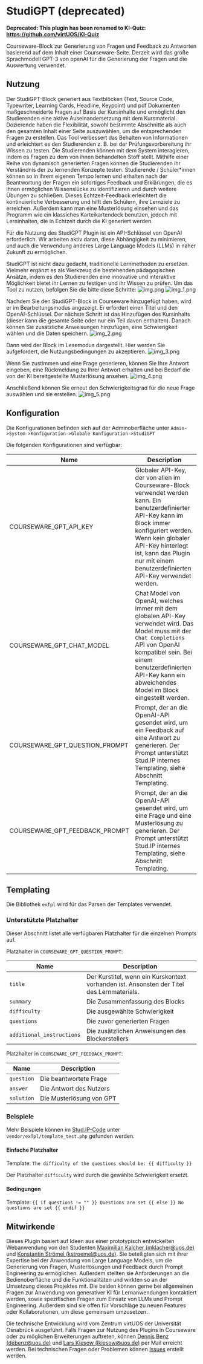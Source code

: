 # StudiGPT (deprecated)
**Deprecated: This plugin has been renamed to KI-Quiz: https://github.com/virtUOS/KI-Quiz**

Courseware-Block zur Generierung von Fragen und Feedback zu Antworten basierend auf dem Inhalt einer Courseware-Seite. Derzeit wird das große Sprachmodell GPT-3 von openAI für die Generierung der Fragen und die Auswertung verwendet.

## Nutzung
Der StudiGPT-Block generiert aus Textblöcken (Text, Source Code, Typewriter, Learning Cards, Headline, Keypoint) und pdf Dokumenten maßgeschneiderte Fragen auf Basis der Kursinhalte und ermöglicht den Studierenden eine aktive Auseinandersetzung mit dem Kursmaterial. Dozierende haben die Flexibilität, sowohl bestimmte Abschnitte als auch den gesamten Inhalt einer Seite auszuwählen, um die entsprechenden Fragen zu erstellen. Das Tool verbessert das Behalten von Informationen und erleichtert es den Studierenden z. B. bei der Prüfungsvorbereitung ihr Wissen zu testen. Die Studierenden können mit dem System interagieren, indem es Fragen zu dem von ihnen behandelten Stoff stellt. Mithilfe einer Reihe von dynamisch generierten Fragen können die Studierenden ihr Verständnis der zu lernenden Konzepte testen. Studierende / Schüler*innen können so in ihrem eigenen Tempo lernen und erhalten nach der Beantwortung der Fragen ein sofortiges Feedback und Erklärungen, die es ihnen ermöglichen Wissenslücke zu identifizieren und durch weitere Übungen zu schließen. Dieses Echtzeit-Feedback erleichtert die kontinuierliche Verbesserung und hilft den Schülern, ihre Lernziele zu erreichen. Außerdem kann man eine Musterlösung einsehen und das Programm wie ein klassiches Karteikartendeck benutzen, jedoch mit Lerninhalten, die in Echtzeit durch die KI generiert werden.

Für die Nutzung des StudiGPT Plugin ist ein API-Schlüssel von OpenAI erforderlich. Wir arbeiten aktiv daran, diese Abhängigkeit zu minimieren, und auch die Verwendung anderes Large Language Models (LLMs) in naher Zukunft zu ermöglichen.

StudiGPT ist nicht dazu gedacht, traditionelle Lernmethoden zu ersetzen. Vielmehr ergänzt es als Werkzeug die bestehenden pädagogischen Ansätze, indem es den Studierenden eine innovative und interaktive Möglichkeit bietet ihr Lernen zu festigen und ihr Wissen zu prüfen.
Um das Tool zu nutzen, befolgen Sie die bitte diese Schritte:
![img.png](docs/images/create_block_1.png)
![img_1.png](docs/images/create_block_2.png)

Nachdem Sie den StudiGPT-Block in Courseware hinzugefügt haben, wird er im Bearbeitungsmodus angezeigt. Er erfordert einen Titel und den OpenAI-Schlüssel.
Der nächste Schritt ist das Hinzufügen des Kursinhalts (dieser kann die gesamte Seite oder nur ein Teil davon enthalten). Danach können Sie zusätzliche Anweisungen hinzufügen, eine Schwierigkeit wählen und die Daten speichern.
![img_2.png](docs/images/author_view.png)

Dann wird der Block im Lesemodus dargestellt. Hier werden Sie aufgefordert, die Nutzungsbedingungen zu akzeptieren.
![img_3.png](docs/images/usage_consent.png)

Wenn Sie zustimmen und eine Frage generieren, können Sie Ihre Antwort eingeben, eine Rückmeldung zu Ihrer Antwort erhalten und bei Bedarf die von der KI bereitgestellte Musterlösung ansehen. 
![img_4.png](docs/images/question_answering.png)

Anschließend können Sie erneut den Schwierigkeitsgrad für die neue Frage auswählen und sie erstellen.
![img_5.png](docs/images/new_question.png)

## Konfiguration

Die Konfigurationen befinden sich auf der Adminoberfläche unter `Admin->System->Konfiguration->Globale Konfiguration->StudiGPT`

Die folgenden Konfigurationen sind verfügbar:

| Name                           | Description                                                                                                                                                                                                                                                                |
|--------------------------------|----------------------------------------------------------------------------------------------------------------------------------------------------------------------------------------------------------------------------------------------------------------------------|
| COURSEWARE_GPT_API_KEY         | Globaler API-Key, der von allen im Courseware-Block verwendet werden kann. Ein benutzerdefinierter API-Key kann im Block immer konfiguriert werden. Wenn kein globaler API-Key hinterlegt ist, kann das Plugin nur mit einem benutzerdefinierten API-Key verwendet werden. |
| COURSEWARE_GPT_CHAT_MODEL      | Chat Model von OpenAI, welches immer mit dem globalen API-Key verwendet wird. Das Model muss mit der `Chat Completions` API von OpenAI kompatibel sein. Bei einem benutzerdefinierten API-Key kann ein abweichendes Model im Block eingestellt werden.                     |
| COURSEWARE_GPT_QUESTION_PROMPT | Prompt, der an die OpenAI-API gesendet wird, um ein Feedback auf eine Antwort zu generieren. Der Prompt unterstützt Stud.IP internes Templating, siehe Abschnitt Templating.                                                                                               |
| COURSEWARE_GPT_FEEDBACK_PROMPT | Prompt, der an die OpenAI-API gesendet wird, um eine Frage und eine Musterlösung zu generieren. Der Prompt unterstützt Stud.IP internes Templating, siehe Abschnitt Templating.                                                                                            |

## Templating

Die Bibliothek `exTpl` wird für das Parsen der Templates verwendet.

### Unterstützte Platzhalter

Dieser Abschnitt listet alle verfügbaren Platzhalter für die einzelnen Prompts auf.

Platzhalter in `COURSEWARE_GPT_QUESTION_PROMPT`:

| Name                      | Description                                                                               |
|---------------------------|-------------------------------------------------------------------------------------------|
| `title`                   | Der Kurstitel, wenn ein Kurskontext vorhanden ist. Ansonsten der Titel des Lernmaterials. |
| `summary`                 | Die Zusammenfassung des Blocks                                                            |
| `difficulty`              | Die ausgewählte Schwierigkeit                                                             |
| `questions`               | Die zuvor generierten Fragen                                                              |
| `additional_instructions` | Die zusätzlichen Anweisungen des Blockerstellers                                          |

Platzhalter in `COURSEWARE_GPT_FEEDBACK_PROMPT`:

| Name       | Description              |
|------------|--------------------------|
| `question` | Die beantwortete Frage   |
| `answer`   | Die Antwort des Nutzers  |
| `solution` | Die Musterlösung von GPT |

### Beispiele
Mehr Beispiele können im [Stud.IP-Code](https://gitlab.studip.de/studip/studip) unter `vendor/exTpl/template_test.php` gefunden werden.

#### Einfache Platzhalter
Template: `The difficulty of the questions should be: {{ difficulty }}`

Der Platzhalter `difficulty` wird durch die gewählte Schwierigkeit ersetzt.

#### Bedingungen
Template: `{{ if questions != "" }} Questions are set {{ else }} No questions are set {{ endif }}`

## Mitwirkende
Dieses Plugin basiert auf Ideen aus einer prototypisch entwickelten Webanwendung von den Studenten [Maximilian Kalcher (mklacher@uos.de)](mailto:mklacher@uos.de) und [Konstantin Strömel (kstroemel@uos.de)](mailto:kstroemel@uos.de). Sie beteiligten sich mit ihrer Expertise bei der Anwendung von Large Language Models, um die Generierung von Fragen, Musterlösungen und Feedback durch Prompt Engineering zu ermöglichen. Außerdem stellten sie Anforderungen an die Bedienoberfläche und die Funktionalitäten und wirkten so an der Umsetzung dieses Projektes mit. Die beiden können gerne bei allgemeinen Fragen zur Anwendung von generativer KI für Lernanwendungen kontaktiert werden, sowie spezifischen Fragen zum Einsatz von LLMs und Prompt Engineering. Außerdem sind sie offen für Vorschläge zu neuen Features oder Kollaborationen, um diese gemeinsam umzusetzen.

Die technische Entwicklung wird vom Zentrum virtUOS der Universität Osnabrück ausgeführt. Falls Fragen zur Nutzung des Plugins in Courseware oder zu möglichen Erweiterungen auftreten, können [Dennis Benz (debenz@uos.de)](mailto:debenz@uos.de) und [Lars Kiesow (lkiesow@uos.de)](mailto:lkiesow@uos.de) per Mail erreicht werden. Bei technischen Fragen oder Problemen können [Issues](https://github.com/virtUOS/StudiGPT/issues) erstellt werden.
